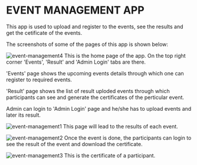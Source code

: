 # EVENT MANAGEMENT APP

This app is used to upload and register to the events, see the results and get the cetificate of the events.

The screenshots of some of the pages of this app is shown below:

![event-management4](https://user-images.githubusercontent.com/58632626/151351795-65a5fc35-85ab-40d0-8255-ea6c08039544.png)
This is the home page of the app. On the top right corner 'Events', 'Result' and 'Admin Login' tabs are there. 

'Events' page shows the upcoming events details through which one can register to required events. 

'Result' page shows the list of result uploded events through which participants can see and generate the certificates of the perticular event. 

Admin can login to 'Admin Login' page and he/she has to upload events and later its result.

![event-management1](https://user-images.githubusercontent.com/58632626/151351807-85a8b51e-4700-42c6-b174-ff274c2e6f4d.png)
This page will lead to the results of each event.

![event-management2](https://user-images.githubusercontent.com/58632626/151351821-65a7f956-d259-4d20-a2c3-70e08ae0e177.png)
Once the event is done, the participants can login to see the result of the event and download the certificate.  

![event-management3](https://user-images.githubusercontent.com/58632626/151351836-a99d8e33-75cd-4e96-b5ce-dd7727b5bef4.png)
This is the certificate of a participant.
